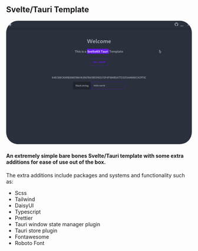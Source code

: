 ## Svelte/Tauri Template

<div align="center">
<img src="https://raw.githubusercontent.com/Fractal-Tess/SvelteKit-Tauri/main/static/app.png" width="580" style="border-radius:2rem"/>
</div>
</div>

#### An extremely simple bare bones Svelte/Tauri template with some extra additions for ease of use out of the box.

The extra additions include packages and systems and functionality such as:

- Scss
- Tailwind
- DaisyUI
- Typescript
- Prettier
- Tauri window state manager plugin
- Tauri store plugin
- Fontawesome
- Roboto Font
